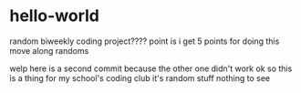 # hello-world
random biweekly coding project????
point is i get 5 points for doing this
move along randoms

welp here is a second commit because the other one didn't work
ok so this is a thing for my school's coding club it's random stuff nothing to see 
